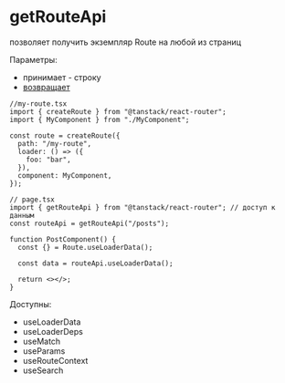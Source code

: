 # getRouteApi

позволяет получить экземпляр Route на любой из страниц

Параметры:

- принимает - строку
- [возвращает](../types/RouteApi.md)

```tsx
//my-route.tsx
import { createRoute } from "@tanstack/react-router";
import { MyComponent } from "./MyComponent";

const route = createRoute({
  path: "/my-route",
  loader: () => ({
    foo: "bar",
  }),
  component: MyComponent,
});
```

```tsx
// page.tsx
import { getRouteApi } from "@tanstack/react-router"; // доступ к данным
const routeApi = getRouteApi("/posts");

function PostComponent() {
  const {} = Route.useLoaderData();

  const data = routeApi.useLoaderData();

  return <></>;
}
```

Доступны:

- useLoaderData
- useLoaderDeps
- useMatch
- useParams
- useRouteContext
- useSearch
